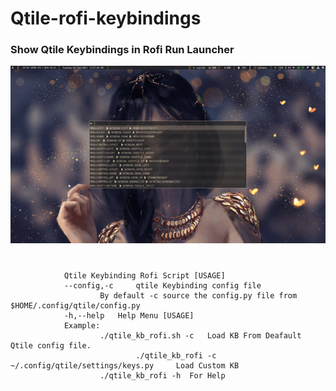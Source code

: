 # Qtile-rofi-keybindings
### Show Qtile Keybindings in Rofi Run Launcher
![preview](https://raw.githubusercontent.com/Sidmaz666/qtile-rofi-keybindings/main/qtile_keybinding_rofi_preview.gif)
# 
				Qtile Keybinding Rofi Script [USAGE]
				--config,-c 	qtile Keybinding config file
						By default -c source the config.py file from $HOME/.config/qtile/config.py	
				-h,--help 	Help Menu [USAGE]
				Example:
			   			./qtile_kb_rofi.sh -c 	Load KB From Deafault Qtile config file.
			             		./qtile_kb_rofi -c ~/.config/qtile/settings/keys.py 	Load Custom KB
						./qtile_kb_rofi -h 	For Help
	
